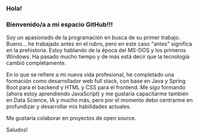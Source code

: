 ### Hola!
### Bienvenido/a a mi espacio GitHub!!!

Soy un apasionado de la programación en busca de su primer trabajo. 
Bueno... he trabajado antes en el rubro, pero en este caso "antes" significa en la prehistoria.
Estoy hablando de la época del MS-DOS y los primeros Windows. 
Ha pasado mucho tiempo y de más está decir que la tecnología cambió completamente.

En lo que se refiere a mi nueva vida profesional, he completado una formación como desarrollador web full stack, con base en Java y Spring Boot para el backend y HTML y CSS para el frontend.
Me sigo formando (ahora estoy aprendiendo JavaScript) y me gustaría capacitarme también en Data Science, IA y mucho más, pero por el momento debo centrarme en profundizar y desarrollar mis habilidades actuales.

Me gustaría colaborar en proyectos de open source. 

Saludos!




<!--
**yomatias20/yomatias20** is a ✨ _special_ ✨ repository because its `README.md` (this file) appears on your GitHub profile.

Here are some ideas to get you started:

- 🔭 I’m currently working on ...
- 🌱 I’m currently learning ...
- 👯 I’m looking to collaborate on ...
- 🤔 I’m looking for help with ...
- 💬 Ask me about ...
- 📫 How to reach me: ...
- 😄 Pronouns: ...
- ⚡ Fun fact: ...
-->
